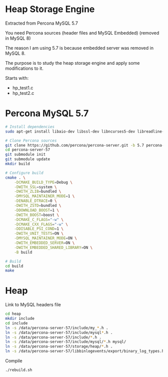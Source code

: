 # Heap Storage Engine

Extracted from Percona MySQL 5.7 

You need Percona sources (header files and MySQL Embedded) (removed in MySQL 8) 

The reason I am using 5.7 is because embedded server was removed in MySQL 8.

The purpose is to study the heap storage engine and apply some modifications to it. 

Starts with:
- hp_test1.c
- hp_test2.c


# Percona MySQL 5.7

```bash
# Install dependencies
sudo apt-get install libaio-dev libssl-dev libncurses5-dev libreadline-dev libcurl4-openssl-dev pkg-config

# Clone Percona sources
git clone https://github.com/percona/percona-server.git -b 5.7 percona-server-57
cd percona-server-57
git submodule init
git submodule update
mkdir build

# Configure build 
cmake . \
    -DCMAKE_BUILD_TYPE=Debug \
    -DWITH_SSL=system \
    -DWITH_ZLIB=bundled \
    -DMYSQL_MAINTAINER_MODE=1 \
    -DENABLE_DTRACE=0 \
    -DWITH_ZSTD=bundled \
    -DDOWNLOAD_BOOST=1 \
    -DWITH_BOOST=boost \
    -DCMAKE_C_FLAGS="-w" \
    -DCMAKE_CXX_FLAGS="-w" \
    -DDISABLE_PSI_COND=1 \
    -DWITH_UNIT_TESTS=ON \
    -DMYSQL_MAINTAINER_MODE=ON \
    -DWITH_EMBEDDED_SERVER=ON \
    -DWITH_EMBEDDED_SHARED_LIBRARY=ON \
    -B build

# Build
cd build
make
```
# Heap

Link to MySQL headers file

```bash
cd heap
mkdir include
cd include
ln -s /data/percona-server-57/include/my_*.h .
ln -s /data/percona-server-57/include/mysql*.h .
ln -s /data/percona-server-57/include/*.h .
ln -s /data/percona-server-57/include/mysql/*.h mysql/
ln -s /data/percona-server-57/storage/heap/*.h .
ln -s /data/percona-server-57/libbinlogevents/export/binary_log_types.h binary_log_types.h
```

Compile

```bash
./rebuild.sh
```

